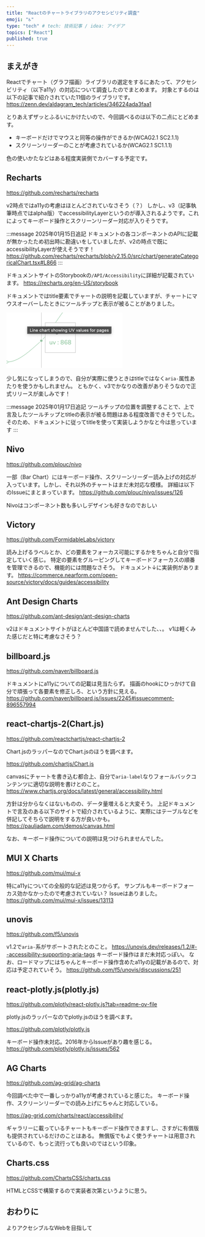 ```yaml
---
title: "Reactのチャートライブラリのアクセシビリティ調査"
emoji: "♿️"
type: "tech" # tech: 技術記事 / idea: アイデア
topics: ["React"]
published: true
---
```


## まえがき

Reactでチャート（グラフ描画）ライブラリの選定をするにあたって、アクセシビリティ（以下a11y）の対応について調査したのでまとめます。
対象とするのは以下の記事で紹介されていた11個のライブラリです。
https://zenn.dev/aldagram_tech/articles/346224ada3faa1

とりあえずザッとふるいにかけたいので、今回調べるのは以下の二点にとどめます。

- キーボードだけでマウスと同等の操作ができるか(WCAG2.1 SC2.1.1)
- スクリーンリーダーのことが考慮されているか(WCAG2.1 SC1.1.1)

色の使いかたなどはある程度実装側でカバーする予定です。

## Recharts

https://github.com/recharts/recharts

v2時点ではa11yの考慮はほとんどされていなさそう（？）
しかし、v3（記事執筆時点ではalpha版）でaccessibilityLayerというのが導入されるようです。これによってキーボード操作とスクリーンリーダー対応が入りそうです。

:::message
2025年01月15日追記
ドキュメントの各コンポーネントのAPIに記載が無かったため初出時に勘違いをしていましたが、v2の時点で既にaccessibilityLayerが使えそうです！
https://github.com/recharts/recharts/blob/v2.15.0/src/chart/generateCategoricalChart.tsx#L866
:::

ドキュメントサイトのStorybookの`/API/Accessibility`に詳細が記載されています。
https://recharts.org/en-US/storybook

ドキュメントではtitle要素でチャートの説明を記載していますが、チャートにマウスオーバーしたときにツールチップと表示が被ることがありました。

![ツールチップにタイトルの表示が被っている例](/images/20250111_search_react_chart_libs_a11y/title_over_tooltip.png)

少し気になってしまうので、自分が実際に使うときはtitleではなく`aria-`属性あたりを使うかもしれません。
ともかく、v3でかなりの改善がありそうなので正式リリースが楽しみです！

:::message
2025年01月17日追記
ツールチップの位置を調整することで、上で言及したツールチップとtitleの表示が被る問題はある程度改善できそうでした。
そのため、ドキュメントに従ってtitleを使って実装しようかなと今は思っています
:::

## Nivo

https://github.com/plouc/nivo

一部（Bar Chart）にはキーボード操作、スクリーンリーダー読み上げの対応が入っています。しかし、それ以外のチャートはまだ未対応な模様。
詳細は以下のIssueにまとまっています。
https://github.com/plouc/nivo/issues/126

Nivoはコンポーネント数も多いしデザインも好きなのでおしい

## Victory

https://github.com/FormidableLabs/victory

読み上げるラベルとか、どの要素をフォーカス可能にするかをちゃんと自分で指定していく感じ。
特定の要素をグルーピングしてキーボードフォーカスの順番を管理できるので、機能的には問題なさそう。
ドキュメント↓に実装例があります。
https://commerce.nearform.com/open-source/victory/docs/guides/accessibility

## Ant Design Charts

https://github.com/ant-design/ant-design-charts

v2はドキュメントサイトがほとんど中国語で読めませんでした、、。
v1は軽くみた感じだと特に考慮なさそう？

## billboard.js

https://github.com/naver/billboard.js

ドキュメントにa11yについての記載は見当たらず。
描画のhookにひっかけて自分で頑張って各要素を修正しろ、という方針に見える。
https://github.com/naver/billboard.js/issues/2245#issuecomment-896557994

## react-chartjs-2(Chart.js)

https://github.com/reactchartjs/react-chartjs-2

Chart.jsのラッパーなのでChart.jsのほうを調べます。

https://github.com/chartjs/Chart.js

canvasにチャートを書き込む都合上、自分で`aria-label`なりフォールバックコンテンツに適切な説明を書けとのこと。
https://www.chartjs.org/docs/latest/general/accessibility.html

方針は分からなくはないものの、データ量増えると大変そう。
上記ドキュメントで言及のある以下のサイトで紹介されているように、実際にはテーブルなどを併記してそちらで説明をする方が良いかも。
https://pauljadam.com/demos/canvas.html

なお、キーボード操作についての説明は見つけられませんでした。

## MUI X Charts

https://github.com/mui/mui-x

特にa11yについての全般的な記述は見つからず。
サンプルもキーボードフォーカス効かなかったので考慮されていない？
Issueはありました。
https://github.com/mui/mui-x/issues/13113

## unovis

https://github.com/f5/unovis

v1.2で`aria-`系がサポートされたとのこと。
https://unovis.dev/releases/1.2/#--accessibility-supporting-aria-tags
キーボード操作はまだ未対応っぽい。
なお、ロードマップにはちゃんとキーボード操作含めたa11yの記載があるので、対応は予定されていそう。
https://github.com/f5/unovis/discussions/251

## react-plotly.js(plotly.js)

https://github.com/plotly/react-plotly.js?tab=readme-ov-file

plotly.jsのラッパーなのでplotly.jsのほうを調べます。

https://github.com/plotly/plotly.js

キーボード操作未対応。2016年からIssueがあり趣を感じる。
https://github.com/plotly/plotly.js/issues/562

## AG Charts

https://github.com/ag-grid/ag-charts

今回調べた中で一番しっかりa11yが考慮されていると感じた。
キーボード操作、スクリーンリーダーでの読み上げにちゃんと対応している。

https://ag-grid.com/charts/react/accessibility/

ギャラリーに載っているチャートもキーボード操作できますし、さすがに有償版も提供されているだけのことはある。
無償版でもよく使うチャートは用意されているので、もっと流行っても良いのではという印象。

## Charts.css

https://github.com/ChartsCSS/charts.css

HTMLとCSSで構築するので実装者次第というように思う。

## おわりに

よりアクセシブルなWebを目指して
